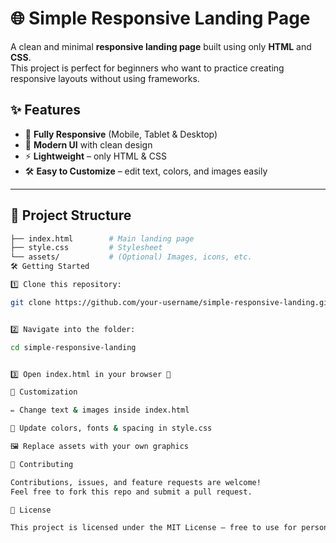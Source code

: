 # 🌐 Simple Responsive Landing Page

A clean and minimal **responsive landing page** built using only **HTML** and **CSS**.  
This project is perfect for beginners who want to practice creating responsive layouts without using frameworks.

## ✨ Features
- 📱 **Fully Responsive** (Mobile, Tablet & Desktop)  
- 🎨 **Modern UI** with clean design  
- ⚡ **Lightweight** – only HTML & CSS  
- 🛠️ **Easy to Customize** – edit text, colors, and images easily  

---

## 📂 Project Structure
```bash
├── index.html        # Main landing page
├── style.css         # Stylesheet
└── assets/           # (Optional) Images, icons, etc.
🛠️ Getting Started

1️⃣ Clone this repository:

git clone https://github.com/your-username/simple-responsive-landing.git


2️⃣ Navigate into the folder:

cd simple-responsive-landing


3️⃣ Open index.html in your browser 🚀

🎨 Customization

✏️ Change text & images inside index.html

🎨 Update colors, fonts & spacing in style.css

🖼️ Replace assets with your own graphics

🤝 Contributing

Contributions, issues, and feature requests are welcome!
Feel free to fork this repo and submit a pull request.

📜 License

This project is licensed under the MIT License – free to use for personal or commercial projects.
